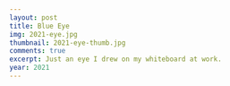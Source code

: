 ```yaml
---
layout: post
title: Blue Eye
img: 2021-eye.jpg
thumbnail: 2021-eye-thumb.jpg
comments: true
excerpt: Just an eye I drew on my whiteboard at work.
year: 2021
---
```

